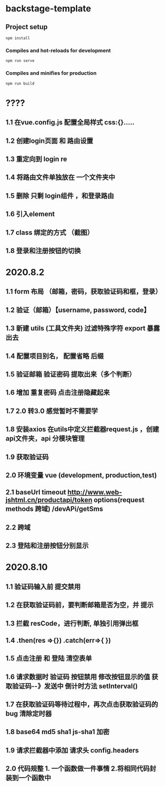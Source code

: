# backstage-template

## Project setup
```
npm install
```

### Compiles and hot-reloads for development
```
npm run serve
```

### Compiles and minifies for production
```
npm run build
```
# ????
## 1.1 在vue.config.js 配置全局样式  css:{}.....
## 1.2 创建login页面 和 路由设置
## 1.3 重定向到 login   re
## 1.4 将路由文件单独放在 一个文件夹中
## 1.5 删除  只剩 login组件 ，和登录路由
## 1.6 引入element
## 1.7 class 绑定的方式 （截图）
## 1.8 登录和注册按钮的切换

# 2020.8.2
## 1.1 form 布局  （邮箱，密码，获取验证码和框，登录）
## 1.2 验证（邮箱）【username, password, code】
## 1.3 新建 utils (工具文件夹)  过滤特殊字符  export 暴露出去
## 1.4 配置项目别名， 配置省略 后缀
## 1.5 验证邮箱 验证密码 提取出来（多个判断）
## 1.6 增加 重复密码   点击注册隐藏起来
## 1.7 2.0 转3.0 感觉暂时不需要学
## 1.8 安装axios  在utils中定义拦截器request.js ，创建api文件夹，api 分模块管理
## 1.9 获取验证码
## 2.0 环境变量 vue (development, production,test)
## 2.1 baseUrl timeout   http://www.web-jshtml.cn/productapi/token  options(request methods 跨域)  /devAPi/getSms

## 2.2 跨域
## 2.3 登陆和注册按钮分别显示

# 2020.8.10
## 1.1 验证码输入前 提交禁用
## 1.2 在获取验证码前，要判断邮箱是否为空，并 提示
## 1.3 拦截 resCode，进行判断, 单独引用弹出框
## 1.4  .then(res =>{})  .catch(err=>{ })
## 1.5 点击注册  和  登陆 清空表单
## 1.6 请求数据时 验证码 按钮禁用   修改按钮显示的值 获取验证码--》发送中  倒计时方法  setInterval()
## 1.7 在获取验证码等待过程中，再次点击获取验证码的bug  清除定时器
## 1.8 base64 md5 sha1  js-sha1 加密
## 1.9 请求拦截器中添加 请求头 config.headers
## 2.0 代码规整  1. 一个函数做一件事情  2.将相同代码封装到一个函数中

